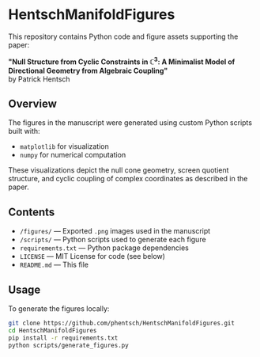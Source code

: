 # HentschManifoldFigures

This repository contains Python code and figure assets supporting the paper:

**"Null Structure from Cyclic Constraints in $\mathbb{C}^3$: A Minimalist Model of Directional Geometry from Algebraic Coupling"**  
by Patrick Hentsch

## Overview

The figures in the manuscript were generated using custom Python scripts built with:

- `matplotlib` for visualization
- `numpy` for numerical computation

These visualizations depict the null cone geometry, screen quotient structure, and cyclic coupling of complex coordinates as described in the paper.

## Contents

- `/figures/` — Exported `.png` images used in the manuscript
- `/scripts/` — Python scripts used to generate each figure
- `requirements.txt` — Python package dependencies
- `LICENSE` — MIT License for code (see below)
- `README.md` — This file

## Usage

To generate the figures locally:

```bash
git clone https://github.com/phentsch/HentschManifoldFigures.git
cd HentschManifoldFigures
pip install -r requirements.txt
python scripts/generate_figures.py
